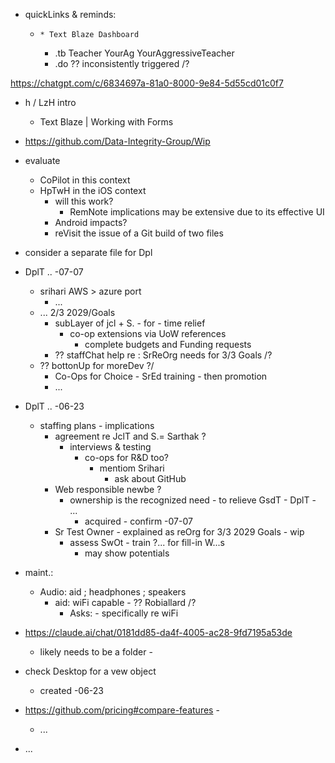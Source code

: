 - quickLinks & reminds:
  - 	* Text Blaze Dashboard
	* .tb Teacher YourAg YourAggressiveTeacher 
	* .do ?? inconsistently triggered /?

https://chatgpt.com/c/6834697a-81a0-8000-9e84-5d55cd01c0f7
  - h / LzH  intro
    - Text Blaze | Working with Forms
  - https://github.com/Data-Integrity-Group/Wip
  - evaluate
    - CoPilot in this context
    - HpTwH in the iOS context
      - will this work?
        -  RemNote implications may be extensive due to its effective UI
      -  Android impacts?
      -  reVisit the issue of a Git build of two files
  - consider a separate file for Dpl

- DplT .. -07-07
  - srihari AWS > azure port
    - ...
  - ... 2/3 2029/Goals
    - subLayer of jcl + S. - for - time relief
        - co-op extensions via UoW references
          - complete budgets and Funding requests
    - ?? staffChat help re  : SrReOrg needs for 3/3 Goals /?
  - ?? bottonUp for moreDev ?/
    -  Co-Ops for Choice - SrEd training - then promotion
    -  ...

- DplT .. -06-23
  - staffing plans - implications
    - agreement re JclT and S.= Sarthak ?
      - interviews & testing
        - co-ops for R&D too?
          - mentiom Srihari
            - ask about GitHub
    - Web responsible newbe ?
      - ownership is the recognized need - to relieve GsdT - DplT - ...
        - acquired - confirm -07-07
    - Sr Test Owner - explained as reOrg for 3/3 2029 Goals - wip
      - assess SwOt - train ?... for fill-in W...s
        - may show potentials
- maint.:
  - Audio: aid ; headphones ; speakers
    - aid: wiFi capable - ?? Robiallard /?
      - Asks: - specifically re wiFi
- https://claude.ai/chat/0181dd85-da4f-4005-ac28-9fd7195a53de
  - likely needs to be a folder -
- check Desktop for a vew object
  - created -06-23
- https://github.com/pricing#compare-features -
  - ...
- ...
